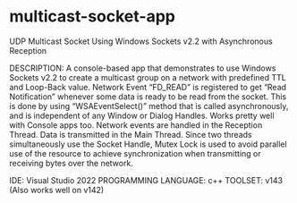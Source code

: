 # multicast-socket-app

UDP Multicast Socket Using Windows Sockets v2.2 with Asynchronous Reception

DESCRIPTION: A console-based app that demonstrates to use Windows Sockets v2.2 to create a multicast group on a network with predefined TTL and Loop-Back value. Network Event “FD_READ” is registered to get “Read Notification” whenever some data is ready to be read from the socket. This is done by using “WSAEventSelect()” method that is called asynchronously, and is independent of any Window or Dialog Handles. Works pretty well with Console apps too. Network events are handled in the Reception Thread. Data is transmitted in the Main Thread. Since two threads simultaneously use the Socket Handle, Mutex Lock is used to avoid parallel use of the resource to achieve synchronization when transmitting or receiving bytes over the network.

IDE: Visual Studio 2022
PROGRAMMING LANGUAGE: c++
TOOLSET: v143 (Also works well on v142)

